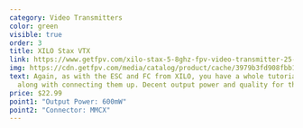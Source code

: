 ```yaml
---
category: Video Transmitters
color: green
visible: true
order: 3
title: XILO Stax VTX
link: https://www.getfpv.com/xilo-stax-5-8ghz-fpv-video-transmitter-25-600mw.html
img: https://cdn.getfpv.com/media/catalog/product/cache/3979b3fd908fbb12b31974edb6316b2e/x/i/xilo-stax-video-transmitter_1.jpg
text: Again, as with the ESC and FC from XILO, you have a whole tutorial to go
  along with connecting them up. Decent output power and quality for the price
price: $22.99
point1: "Output Power: 600mW"
point2: "Connector: MMCX"
---
```

